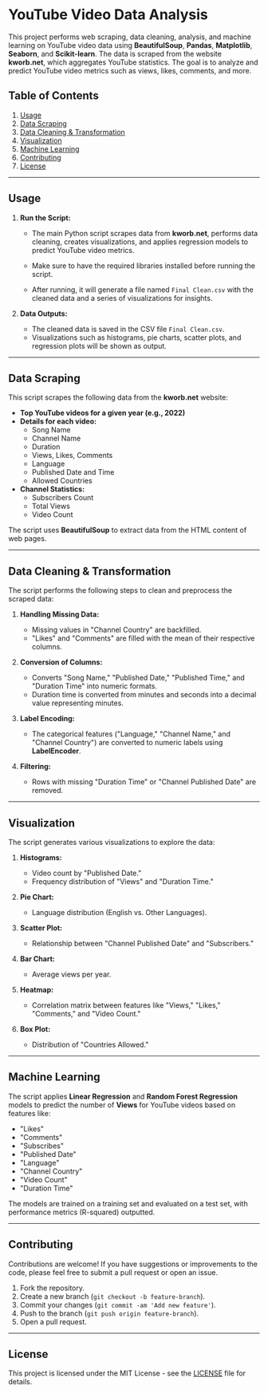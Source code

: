 # YouTube Video Data Analysis

This project performs web scraping, data cleaning, analysis, and machine learning on YouTube video data using **BeautifulSoup**, **Pandas**, **Matplotlib**, **Seaborn**, and **Scikit-learn**. The data is scraped from the website **kworb.net**, which aggregates YouTube statistics. The goal is to analyze and predict YouTube video metrics such as views, likes, comments, and more.

## Table of Contents
1. [Usage](#usage)
2. [Data Scraping](#data-scraping)
3. [Data Cleaning & Transformation](#data-cleaning--transformation)
4. [Visualization](#visualization)
5. [Machine Learning](#machine-learning)
6. [Contributing](#contributing)
7. [License](#license)

---

## Usage

1. **Run the Script:**
   - The main Python script scrapes data from **kworb.net**, performs data cleaning, creates visualizations, and applies regression models to predict YouTube video metrics.
   
   - Make sure to have the required libraries installed before running the script.
   
   - After running, it will generate a file named `Final Clean.csv` with the cleaned data and a series of visualizations for insights.

2. **Data Outputs:**
   - The cleaned data is saved in the CSV file `Final Clean.csv`.
   - Visualizations such as histograms, pie charts, scatter plots, and regression plots will be shown as output.

---

## Data Scraping

This script scrapes the following data from the **kworb.net** website:

- **Top YouTube videos for a given year (e.g., 2022)**
- **Details for each video:**
  - Song Name
  - Channel Name
  - Duration
  - Views, Likes, Comments
  - Language
  - Published Date and Time
  - Allowed Countries
- **Channel Statistics:**
  - Subscribers Count
  - Total Views
  - Video Count

The script uses **BeautifulSoup** to extract data from the HTML content of web pages.

---

## Data Cleaning & Transformation

The script performs the following steps to clean and preprocess the scraped data:

1. **Handling Missing Data:**
   - Missing values in "Channel Country" are backfilled.
   - "Likes" and "Comments" are filled with the mean of their respective columns.

2. **Conversion of Columns:**
   - Converts "Song Name," "Published Date," "Published Time," and "Duration Time" into numeric formats.
   - Duration time is converted from minutes and seconds into a decimal value representing minutes.

3. **Label Encoding:**
   - The categorical features ("Language," "Channel Name," and "Channel Country") are converted to numeric labels using **LabelEncoder**.

4. **Filtering:**
   - Rows with missing "Duration Time" or "Channel Published Date" are removed.

---

## Visualization

The script generates various visualizations to explore the data:

1. **Histograms:**
   - Video count by "Published Date."
   - Frequency distribution of "Views" and "Duration Time."

2. **Pie Chart:**
   - Language distribution (English vs. Other Languages).

3. **Scatter Plot:**
   - Relationship between "Channel Published Date" and "Subscribers."

4. **Bar Chart:**
   - Average views per year.

5. **Heatmap:**
   - Correlation matrix between features like "Views," "Likes," "Comments," and "Video Count."

6. **Box Plot:**
   - Distribution of "Countries Allowed."

---

## Machine Learning

The script applies **Linear Regression** and **Random Forest Regression** models to predict the number of **Views** for YouTube videos based on features like:

- "Likes"
- "Comments"
- "Subscribes"
- "Published Date"
- "Language"
- "Channel Country"
- "Video Count"
- "Duration Time"

The models are trained on a training set and evaluated on a test set, with performance metrics (R-squared) outputted.

---

## Contributing

Contributions are welcome! If you have suggestions or improvements to the code, please feel free to submit a pull request or open an issue.

1. Fork the repository.
2. Create a new branch (`git checkout -b feature-branch`).
3. Commit your changes (`git commit -am 'Add new feature'`).
4. Push to the branch (`git push origin feature-branch`).
5. Open a pull request.

---

## License

This project is licensed under the MIT License - see the [LICENSE](LICENSE) file for details.
